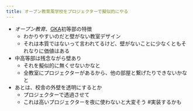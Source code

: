 ```yaml
---
title: オープン教育風学校をプロジェクターで擬似的にやる
---
```


* *オープン教育*、[GKA](GKA.md)初等部の特徴
  * わかりやすいのだと壁がない教室デザイン
  * それは本質ではないって言われてるけど、壁がないことに少なくともそれなりに価値はある
* 中高等部は残念ながら壁あり
  * それを擬似的に無くせないかなと
  * 全教室にプロジェクターがあるから、他の部屋と繋げたりできないかなと
* あとは、校舎の外壁を透明にするとか
  * プロジェクターで透過させて
  * これは高いプロジェクターを夜に使わないと大変そう
    \#実装するかも
